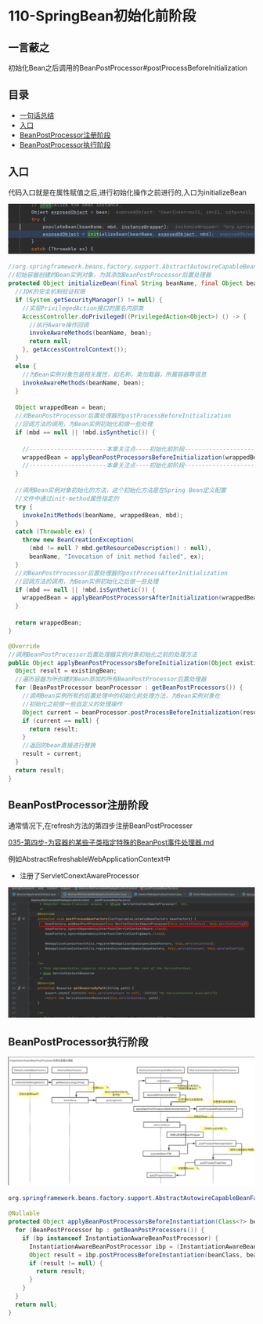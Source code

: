 # 110-SpringBean初始化前阶段

## 一言蔽之

初始化Bean之后调用的BeanPostProcessor#postProcessBeforeInitialization

## 目录

- [一句话总结](#一句话总结)
- [入口](#入口)
- [BeanPostProcessor注册阶段](#BeanPostProcessor注册阶段)
- [BeanPostProcessor执行阶段](#BeanPostProcessor执行阶段)

## 入口

代码入口就是在属性赋值之后,进行初始化操作之前进行的,入口为initializeBean

![image-20201126000429923](../../assets/image-20201126000429923.png)

```java
//org.springframework.beans.factory.support.AbstractAutowireCapableBeanFactory#initializeBean
//初始容器创建的Bean实例对象，为其添加BeanPostProcessor后置处理器
protected Object initializeBean(final String beanName, final Object bean, @Nullable RootBeanDefinition mbd) {
  //JDK的安全机制验证权限
  if (System.getSecurityManager() != null) {
    //实现PrivilegedAction接口的匿名内部类
    AccessController.doPrivileged((PrivilegedAction<Object>) () -> {
      //执行Aware操作回调
      invokeAwareMethods(beanName, bean);
      return null;
    }, getAccessControlContext());
  }
  else {
    //为Bean实例对象包装相关属性，如名称，类加载器，所属容器等信息
    invokeAwareMethods(beanName, bean);
  }

  Object wrappedBean = bean;
  //对BeanPostProcessor后置处理器的postProcessBeforeInitialization
  //回调方法的调用，为Bean实例初始化前做一些处理
  if (mbd == null || !mbd.isSynthetic()) {

    //----------------------本章关注点----初始化前阶段-----------------------------------------//
    wrappedBean = applyBeanPostProcessorsBeforeInitialization(wrappedBean, beanName);
    //----------------------本章关注点----初始化前阶段-----------------------------------------//
  }

  //调用Bean实例对象初始化的方法，这个初始化方法是在Spring Bean定义配置
  //文件中通过init-method属性指定的
  try {
    invokeInitMethods(beanName, wrappedBean, mbd);
  }
  catch (Throwable ex) {
    throw new BeanCreationException(
      (mbd != null ? mbd.getResourceDescription() : null),
      beanName, "Invocation of init method failed", ex);
  }
  //对BeanPostProcessor后置处理器的postProcessAfterInitialization
  //回调方法的调用，为Bean实例初始化之后做一些处理
  if (mbd == null || !mbd.isSynthetic()) {
    wrappedBean = applyBeanPostProcessorsAfterInitialization(wrappedBean, beanName);
  }

  return wrappedBean;
}
```

```java
@Override
//调用BeanPostProcessor后置处理器实例对象初始化之前的处理方法
public Object applyBeanPostProcessorsBeforeInitialization(Object existingBean, String beanName)throws BeansException {
  Object result = existingBean;
  //遍历容器为所创建的Bean添加的所有BeanPostProcessor后置处理器
  for (BeanPostProcessor beanProcessor : getBeanPostProcessors()) {
    //调用Bean实例所有的后置处理中的初始化前处理方法，为Bean实例对象在
    //初始化之前做一些自定义的处理操作
    Object current = beanProcessor.postProcessBeforeInitialization(result, beanName);
    if (current == null) {
      return result;
    }
    //返回的bean直接进行替换
    result = current;
  }
  return result;
}
```

## BeanPostProcessor注册阶段

通常情况下,在refresh方法的第四步注册BeanPostProcesser

 [035-第四步-为容器的某些子类指定特殊的BeanPost事件处理器.md](../080-Spring拓展点/035-第四步-为容器的某些子类指定特殊的BeanPost事件处理器.md) 

例如AbstractRefreshableWebApplicationContext中

- 注册了ServletConextAwareProcessor

![image-20201126154230077](../../assets/image-20201126154230077.png)

## BeanPostProcessor执行阶段

![image-20201125221451477](../../assets/image-20201125221451477.png)

```java
org.springframework.beans.factory.support.AbstractAutowireCapableBeanFactory#applyBeanPostProcessorsBeforeInstantiation
```

```java
@Nullable
protected Object applyBeanPostProcessorsBeforeInstantiation(Class<?> beanClass, String beanName) {
  for (BeanPostProcessor bp : getBeanPostProcessors()) {
    if (bp instanceof InstantiationAwareBeanPostProcessor) {
      InstantiationAwareBeanPostProcessor ibp = (InstantiationAwareBeanPostProcessor) bp;
      Object result = ibp.postProcessBeforeInstantiation(beanClass, beanName);
      if (result != null) {
        return result;
      }
    }
  }
  return null;
}
```

